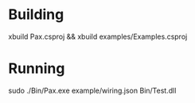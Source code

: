 # Building
xbuild Pax.csproj && xbuild examples/Examples.csproj

# Running
sudo ./Bin/Pax.exe example/wiring.json Bin/Test.dll
